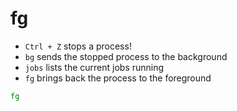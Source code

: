 # fg

- `Ctrl + Z` stops a process!
- `bg` sends the stopped process to the background
- `jobs` lists the current jobs running
- `fg` brings back the process to the foreground

```bash
fg
```
